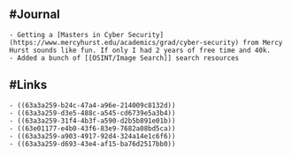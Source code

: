 ## #Journal
	- Getting a [Masters in Cyber Security](https://www.mercyhurst.edu/academics/grad/cyber-security) from Mercy Hurst sounds like fun. If only I had 2 years of free time and 40k.
	- Added a bunch of [[OSINT/Image Search]] search resources
## #Links
	- ((63a3a259-b24c-47a4-a96e-214009c8132d))
	- ((63a3a259-d3e5-488c-a545-cd6739e5a3b4))
	- ((63a3a259-31f4-4b3f-a590-d2b5b891e01b))
	- ((63e01177-e4b0-43f6-83e9-7682a08bd5ca))
	- ((63a3a259-a903-4917-92d4-324a14e1c6f6))
	- ((63a3a259-d693-43e4-af15-ba76d2517bb0))